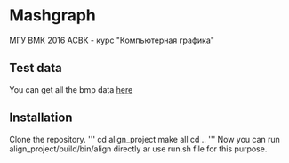 # Mashgraph
МГУ ВМК 2016 АСВК - курс "Компьютерная графика"

## Test data
You can get all the bmp data [here](https://drive.google.com/drive/folders/0B_BgJJ4B78JRM0ZGdnRsOWNzVzQ)

## Installation
Clone the repository.
'''
cd align_project
make all
cd ..
'''
Now you can run align_project/build/bin/align directly ar use run.sh file for this purpose.

